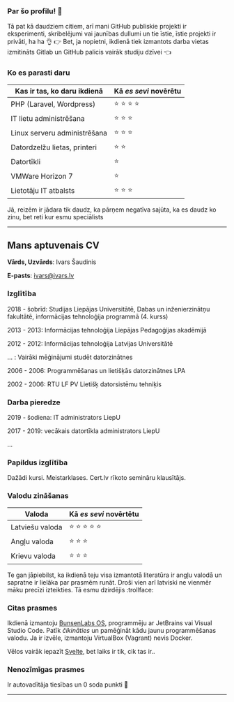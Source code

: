 
### Par šo profilu! 👋


Tā pat kā daudziem citiem, arī mani GitHub publiskie projekti ir eksperimenti, skribelējumi vai jaunības dullumi un tie īstie, īstie projekti ir privāti, ha ha :ok_hand: :point_right: Bet, ja nopietni, ikdienā tiek izmantots darba vietas izmitināts Gitlab un GitHub palicis vairāk studiju dzīvei :point_left:


### Ko es parasti daru

| Kas ir tas, ko daru ikdienā   |  Kā _es sevi_ novērētu       |
| ----------------------------- |:-----------------------------|  
| PHP (Laravel, Wordpress)      | :star: :star: :star:  :star: | 
| IT lietu administrēšana       | :star: :star: :star:         |
| Linux serveru administrēšana  | :star: :star: :star:         |
| Datordzelžu lietas, printeri  | :star: :star:                |
| Datortīkli                    | :star:                       |
| VMWare Horizon 7              | :star:                       |
| Lietotāju IT atbalsts         | :star: :star: :star:         |


Jā, reizēm ir jādara tik daudz, ka pārņem negatīva sajūta, ka es daudz ko zinu, bet reti kur esmu speciālists

--------
## Mans aptuvenais CV

__Vārds, Uzvārds__: Ivars Šaudinis

__E-pasts__: ivars@ivars.lv


### Izglītība

2018 - šobrīd: Studijas Liepājas Universitātē, Dabas un inženierzinātņu fakultātē, informācijas tehnoloģija programmā (4. kurss) 

2013 - 2013:   Informācijas tehnoloģija Liepājas Pedagoģijas akadēmijā

2012 - 2012:   Informācijas tehnoloģija Latvijas Universitātē

... :          Vairāki mēģinājumi studēt datorzinātnes

2006 - 2006:   Programmēšanas un lietišķās datorzinātnes LPA

2002 - 2006:   RTU LF PV Lietišķ datorsistēmu tehniķis


### Darba pieredze

2019 - šodiena:  IT administrators LiepU

2017 - 2019:     vecākais datortīkla administrators LiepU

...

   
### Papildus izglītība

Dažādi kursi. Meistarklases. Cert.lv rīkoto semināru klausītājs. 




### Valodu zināšanas

| Valoda                        |  Kā _es sevi_ novērtētu               |
| ----------------------------- |:-------------------------------------|  
| Latviešu valoda               | :star: :star: :star:  :star:  :star: | 
| Angļu valoda                  | :star: :star: :star:                 |
| Krievu valoda                 | :star: :star: :star:                 |
 
 
Te gan jāpiebilst, ka ikdienā teju visa izmantotā literatūra ir angļu valodā un sapratne ir lielāka par prasmēm runāt. Droši vien arī latviski ne vienmēr māku precīzi izteikties. Tā esmu dzirdējis :trollface:

### Citas prasmes

Ikdienā izmantoju [BunsenLabs OS](https://www.bunsenlabs.org/), programmēju ar JetBrains vai Visual Studio Code. Patīk _čikināties_ un pamēģināt kādu jaunu programmēšanas valodu. Ja ir izvēle, izmantoju VirtualBox (Vagrant) nevis Docker. 

Vēlos vairāk iepazīt [Svelte](https://svelte.dev/), bet laiks ir tik, cik tas ir..

### Nenozīmīgas prasmes

Ir autovadītāja tiesības un 0 soda punkti :blue_car:


--------




